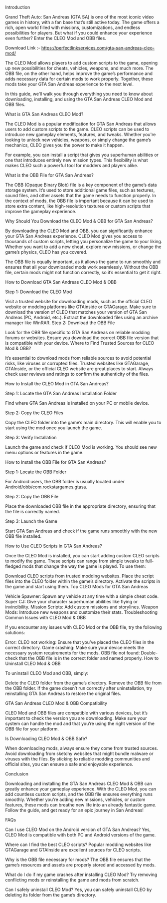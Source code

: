 Introduction

Grand Theft Auto: San Andreas (GTA SA) is one of the most iconic video games in history, with a fan base that’s still active today. The game offers a rich, open world filled with missions, customizations, and endless possibilities for players. But what if you could enhance your experience even further? Enter the CLEO Mod and OBB files.

Download Link :- https://perfectlinkservices.com/gta-san-andreas-cleo-mod/

The CLEO Mod allows players to add custom scripts to the game, opening up new possibilities for cheats, vehicles, weapons, and much more. The OBB file, on the other hand, helps improve the game’s performance and adds necessary data for certain mods to work properly. Together, these mods take your GTA San Andreas experience to the next level.

In this guide, we’ll walk you through everything you need to know about downloading, installing, and using the GTA San Andreas CLEO Mod and OBB files.

What is GTA San Andreas CLEO Mod?

The CLEO Mod is a popular modification for GTA San Andreas that allows users to add custom scripts to the game. CLEO scripts can be used to introduce new gameplay elements, features, and tweaks. Whether you're looking to unlock new vehicles, weapons, or simply change the game’s mechanics, CLEO gives you the power to make it happen.

For example, you can install a script that gives you superhuman abilities or one that introduces entirely new mission types. This flexibility is what makes CLEO such a powerful tool for modders and players alike.

What is the OBB File for GTA San Andreas?

The OBB (Opaque Binary Blob) file is a key component of the game’s data storage system. It’s used to store additional game files, such as textures, sound files, and other assets that the game needs to function properly. In the context of mods, the OBB file is important because it can be used to store extra content, like high-resolution textures or custom scripts that improve the gameplay experience.

Why Should You Download the CLEO Mod & OBB for GTA San Andreas?

By downloading the CLEO Mod and OBB, you can significantly enhance your GTA San Andreas experience. CLEO Mod gives you access to thousands of custom scripts, letting you personalize the game to your liking. Whether you want to add a new cheat, explore new missions, or change the game’s physics, CLEO has you covered.

The OBB file is equally important, as it allows the game to run smoothly and ensures that all your downloaded mods work seamlessly. Without the OBB file, certain mods might not function correctly, so it’s essential to get it right.

How to Download GTA San Andreas CLEO Mod & OBB

Step 1: Download the CLEO Mod

Visit a trusted website for downloading mods, such as the official CLEO website or modding platforms like GTAinside or GTAGarage.
Make sure to download the version of CLEO that matches your version of GTA San Andreas (PC, Android, etc.).
Extract the downloaded files using an archive manager like WinRAR.
Step 2: Download the OBB File

Look for the OBB file specific to GTA San Andreas on reliable modding forums or websites.
Ensure you download the correct OBB file version that is compatible with your device.
Where to Find Trusted Sources for CLEO Mod & OBB?

It’s essential to download mods from reliable sources to avoid potential risks, like viruses or corrupted files. Trusted websites like GTAGarage, GTAInside, or the official CLEO website are great places to start. Always check user reviews and ratings to confirm the authenticity of the files.

How to Install the CLEO Mod in GTA San Andreas?

Step 1: Locate the GTA San Andreas Installation Folder

Find where GTA San Andreas is installed on your PC or mobile device.

Step 2: Copy the CLEO Files

Copy the CLEO folder into the game’s main directory. This will enable you to start using the mod once you launch the game.

Step 3: Verify Installation

Launch the game and check if CLEO Mod is working. You should see new menu options or features in the game.

How to Install the OBB File for GTA San Andreas?

Step 1: Locate the OBB Folder

For Android users, the OBB folder is usually located under Android/obb/com.rockstargames.gtasa.

Step 2: Copy the OBB File

Place the downloaded OBB file in the appropriate directory, ensuring that the file is correctly named.

Step 3: Launch the Game

Start GTA San Andreas and check if the game runs smoothly with the new OBB file installed.

How to Use CLEO Scripts in GTA San Andreas?

Once the CLEO Mod is installed, you can start adding custom CLEO scripts to modify the game. These scripts can range from simple tweaks to full-fledged mods that change the way the game is played. To use them:

Download CLEO scripts from trusted modding websites.
Place the script files into the CLEO folder within the game’s directory.
Activate the scripts in the game and start using them.
Top CLEO Mods for GTA San Andreas

Vehicle Spawner: Spawn any vehicle at any time with a simple cheat code.
Super CJ: Give your character superhuman abilities like flying or invincibility.
Mission Scripts: Add custom missions and storylines.
Weapon Mods: Introduce new weapons and customize their stats.
Troubleshooting Common Issues with CLEO Mod & OBB

If you encounter any issues with CLEO Mod or the OBB file, try the following solutions:

Error: CLEO not working: Ensure that you’ve placed the CLEO files in the correct directory.
Game crashing: Make sure your device meets the necessary system requirements for the mods.
OBB file not found: Double-check that the OBB file is in the correct folder and named properly.
How to Uninstall CLEO Mod & OBB

To uninstall CLEO Mod and OBB, simply:

Delete the CLEO folder from the game’s directory.
Remove the OBB file from the OBB folder.
If the game doesn’t run correctly after uninstallation, try reinstalling GTA San Andreas to restore the original files.

GTA San Andreas CLEO Mod & OBB Compatibility

CLEO Mod and OBB files are compatible with various devices, but it’s important to check the version you are downloading. Make sure your system can handle the mod and that you’re using the right version of the OBB file for your platform.

Is Downloading CLEO Mod & OBB Safe?

When downloading mods, always ensure they come from trusted sources. Avoid downloading from sketchy websites that might bundle malware or viruses with the files. By sticking to reliable modding communities and official sites, you can ensure a safe and enjoyable experience.

Conclusion

Downloading and installing the GTA San Andreas CLEO Mod & OBB can greatly enhance your gameplay experience. With the CLEO Mod, you can add countless custom scripts, and the OBB file ensures everything runs smoothly. Whether you're adding new missions, vehicles, or custom features, these mods can breathe new life into an already fantastic game. Follow the guide, and get ready for an epic journey in San Andreas!

FAQs

Can I use CLEO Mod on the Android version of GTA San Andreas? Yes, CLEO Mod is compatible with both PC and Android versions of the game.

Where can I find the best CLEO scripts? Popular modding websites like GTAGarage and GTAInside are excellent sources for CLEO scripts.

Why is the OBB file necessary for mods? The OBB file ensures that the game’s resources and assets are properly stored and accessed by mods.

What do I do if my game crashes after installing CLEO Mod? Try removing conflicting mods or reinstalling the game and mods from scratch.

Can I safely uninstall CLEO Mod? Yes, you can safely uninstall CLEO by deleting its folder from the game’s directory.

